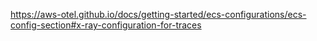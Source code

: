
https://aws-otel.github.io/docs/getting-started/ecs-configurations/ecs-config-section#x-ray-configuration-for-traces
